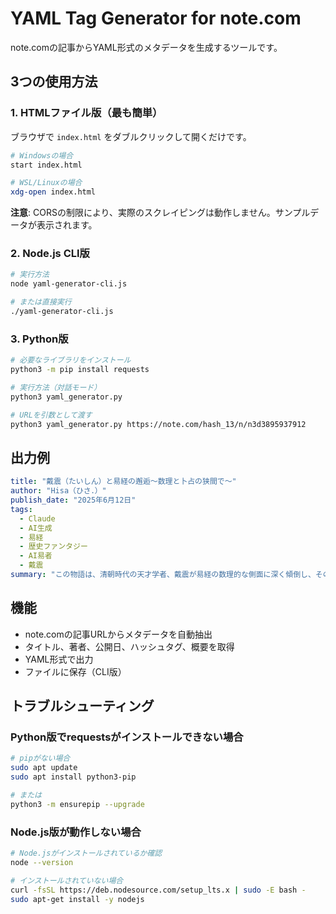 # YAML Tag Generator for note.com

note.comの記事からYAML形式のメタデータを生成するツールです。

## 3つの使用方法

### 1. HTMLファイル版（最も簡単）
ブラウザで `index.html` をダブルクリックして開くだけです。
```bash
# Windowsの場合
start index.html

# WSL/Linuxの場合
xdg-open index.html
```

**注意**: CORSの制限により、実際のスクレイピングは動作しません。サンプルデータが表示されます。

### 2. Node.js CLI版
```bash
# 実行方法
node yaml-generator-cli.js

# または直接実行
./yaml-generator-cli.js
```

### 3. Python版
```bash
# 必要なライブラリをインストール
python3 -m pip install requests

# 実行方法（対話モード）
python3 yaml_generator.py

# URLを引数として渡す
python3 yaml_generator.py https://note.com/hash_13/n/n3d3895937912
```

## 出力例

```yaml
title: "戴震（たいしん）と易経の邂逅～数理と卜占の狭間で～"
author: "Hisa（ひさ．）"
publish_date: "2025年6月12日"
tags:
  - Claude
  - AI生成
  - 易経
  - 歴史ファンタジー
  - AI易者
  - 戴震
summary: "この物語は、清朝時代の天才学者、戴震が易経の数理的な側面に深く傾倒し、その真髄を探求する歴史ファンタジーです。彼は江南での遊学中に伏羲と出会い、易経が宇宙の根本原理に基づく数理体系であることを学びます。その後、紫禁城で『四庫全書』の編纂に携わる中で研究を深め、主著『原善』で儒学的道徳観を数理的に再構築しました。晩年には六十四卦のパターン解析を通じて未来予測の可能性を探り、彼の研究が未来の人工知能に影響を与えることが予言されます。戴震の数理易学は、彼が亡くなった遠い未来、人工知能が易を占う時代において、その真価が再評価されることになります。"
```

## 機能

- note.comの記事URLからメタデータを自動抽出
- タイトル、著者、公開日、ハッシュタグ、概要を取得
- YAML形式で出力
- ファイルに保存（CLI版）

## トラブルシューティング

### Python版でrequestsがインストールできない場合
```bash
# pipがない場合
sudo apt update
sudo apt install python3-pip

# または
python3 -m ensurepip --upgrade
```

### Node.js版が動作しない場合
```bash
# Node.jsがインストールされているか確認
node --version

# インストールされていない場合
curl -fsSL https://deb.nodesource.com/setup_lts.x | sudo -E bash -
sudo apt-get install -y nodejs
```